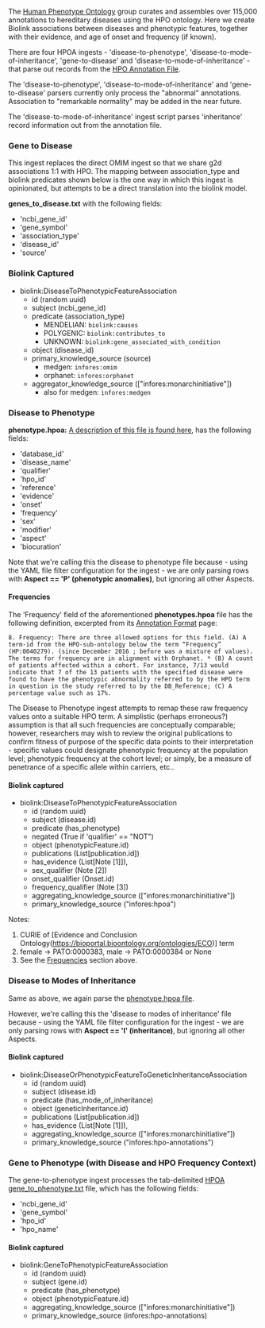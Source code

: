 The [Human Phenotype Ontology](http://human-phenotype-ontology.org) group
curates and assembles over 115,000 annotations to hereditary diseases
using the HPO ontology. Here we create Biolink associations
between diseases and phenotypic features, together with their evidence,
and age of onset and frequency (if known).

There are four HPOA ingests - 'disease-to-phenotype', 'disease-to-mode-of-inheritance', 'gene-to-disease' and 'disease-to-mode-of-inheritance' - that parse out records from the [HPO Annotation File](http://purl.obolibrary.org/obo/hp/hpoa/phenotype.hpoa).

The 'disease-to-phenotype', 'disease-to-mode-of-inheritance' and 'gene-to-disease' parsers currently only process the "abnormal" annotations.
Association to "remarkable normality" may be added in the near future.

The 'disease-to-mode-of-inheritance' ingest script parses 'inheritance' record information out from the annotation file.

### Gene to Disease

This ingest replaces the direct OMIM ingest so that we share g2d associations 1:1 with HPO. The mapping between association_type and biolink predicates shown below is the one way in which this ingest is opinionated, but attempts to be a direct translation into the biolink model.

**genes_to_disease.txt** with the following fields:

  - 'ncbi_gene_id'
  - 'gene_symbol'
  - 'association_type'
  - 'disease_id'
  - 'source'

### Biolink Captured

* biolink:DiseaseToPhenotypicFeatureAssociation
    * id (random uuid)
    * subject (ncbi_gene_id)
    * predicate (association_type)
      * MENDELIAN: `biolink:causes`
      * POLYGENIC: `biolink:contributes_to`
      * UNKNOWN: `biolink:gene_associated_with_condition`
    * object (disease_id)
    * primary_knowledge_source (source)
      * medgen: `infores:omim`
      * orphanet: `infores:orphanet`
    * aggregator_knowledge_source (["infores:monarchinitiative"])
      * also for medgen: `infores:medgen`

### Disease to Phenotype

**phenotype.hpoa:** [A description of this file is found here](https://hpo-annotation-qc.readthedocs.io/en/latest/annotationFormat.html#phenotype-hpoa-format), has the following fields:

  - 'database_id'
  - 'disease_name'
  - 'qualifier'
  - 'hpo_id'
  - 'reference'
  - 'evidence'
  - 'onset'
  - 'frequency'
  - 'sex'
  - 'modifier'
  - 'aspect'
  - 'biocuration'


Note that we're calling this the disease to phenotype file because - using the YAML file filter configuration for the ingest - we are only parsing rows with **Aspect == 'P' (phenotypic anomalies)**, but ignoring all other Aspects.

#### Frequencies

The 'Frequency' field of the aforementioned **phenotypes.hpoa** file has the following definition, excerpted from its [Annotation Format](https://hpo-annotation-qc.readthedocs.io/en/latest/annotationFormat.html#phenotype-hpoa-format) page:

    8. Frequency: There are three allowed options for this field. (A) A term-id from the HPO-sub-ontology below the term “Frequency” (HP:0040279). (since December 2016 ; before was a mixture of values). The terms for frequency are in alignment with Orphanet. * (B) A count of patients affected within a cohort. For instance, 7/13 would indicate that 7 of the 13 patients with the specified disease were found to have the phenotypic abnormality referred to by the HPO term in question in the study referred to by the DB_Reference; (C) A percentage value such as 17%.

The Disease to Phenotype ingest attempts to remap these raw frequency values onto a suitable HPO term.  A simplistic (perhaps erroneous?) assumption is that all such frequencies are conceptually comparable; however, researchers may wish to review the original publications to confirm fitness of purpose of the specific data points to their interpretation - specific values could designate phenotypic frequency at the population level; phenotypic frequency at the cohort level; or simply, be a measure of penetrance of a specific allele within carriers, etc..

#### Biolink captured

* biolink:DiseaseToPhenotypicFeatureAssociation
    * id (random uuid)
    * subject (disease.id)
    * predicate (has_phenotype)
    * negated (True if 'qualifier' == "NOT")
    * object (phenotypicFeature.id)
    * publications (List[publication.id])
    * has_evidence (List[Note [1]]),
    * sex_qualifier (Note [2]) 
    * onset_qualifier (Onset.id)
    * frequency_qualifier (Note [3])
    * aggregating_knowledge_source (["infores:monarchinitiative"])
    * primary_knowledge_source ("infores:hpoa")

Notes:
1. CURIE of [Evidence and Conclusion Ontology(https://bioportal.bioontology.org/ontologies/ECO)] term
2. female -> PATO:0000383, male -> PATO:0000384 or None
3. See the [Frequencies](#frequencies) section above.

### Disease to Modes of Inheritance

Same as above, we again parse the [phenotype.hpoa file](https://hpo-annotation-qc.readthedocs.io/en/latest/annotationFormat.html#phenotype-hpoa-format).

However, we're calling this the 'disease to modes of inheritance' file because - using the YAML file filter configuration for the ingest - we are only parsing rows with **Aspect == 'I' (inheritance)**, but ignoring all other Aspects.

#### Biolink captured

* biolink:DiseaseOrPhenotypicFeatureToGeneticInheritanceAssociation
    * id (random uuid)
    * subject (disease.id)
    * predicate (has_mode_of_inheritance)
    * object (geneticInheritance.id)
    * publications (List[publication.id])
    * has_evidence (List[Note [1]]),
    * aggregating_knowledge_source (["infores:monarchinitiative"])
    * primary_knowledge_source ("infores:hpo-annotations")

### Gene to Phenotype (with Disease and HPO Frequency Context)

The gene-to-phenotype ingest processes the tab-delimited [HPOA gene_to_phenotype.txt](http://purl.obolibrary.org/obo/hp/hpoa/genes_to_phenotype.txt) file, which has the following fields:

  - 'ncbi_gene_id'
  - 'gene_symbol'
  - 'hpo_id'
  - 'hpo_name'

#### Biolink captured

* biolink:GeneToPhenotypicFeatureAssociation
    * id (random uuid)
    * subject (gene.id)
    * predicate (has_phenotype)
    * object (phenotypicFeature.id)
    * aggregating_knowledge_source (["infores:monarchinitiative"])
    * primary_knowledge_source (infores:hpo-annotations)
 
